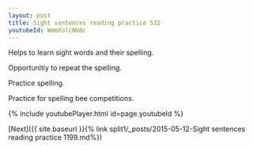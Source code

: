 ```yaml
---
layout: post
title: Sight sentences reading practice 532
youtubeId: WmmXolcNb0c
---
```

 
 
Helps to learn sight words and their spelling.

Opportunitiy to repeat the spelling. 

Practice spelling. 
 
Practice for spelling bee competitions. 
 
{% include youtubePlayer.html id=page.youtubeId %}
 
 

[Next]({{ site.baseurl }}{% link  split1/_posts/2015-05-12-Sight sentences reading practice 1199.md%})
 
